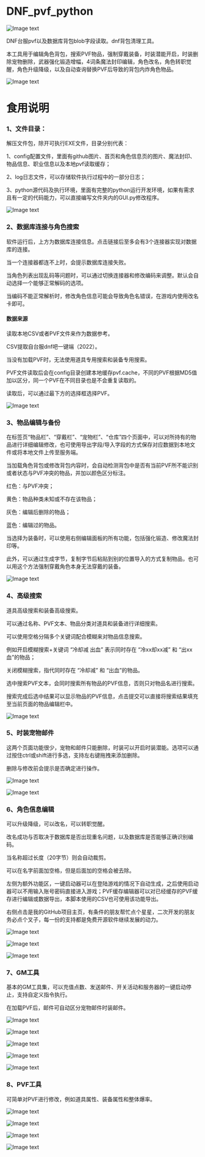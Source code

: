 # DNF_pvf_python
![Image text](https://github.com/Zageku/DNF_pvf_python/raw/main/images/ico.png)

DNF台服pvf以及数据库背包blob字段读取。dnf背包清理工具。

本工具用于编辑角色背包，搜索PVF物品，强制穿戴装备，时装潜能开启，时装删除宠物删除，武器强化锻造增幅，4词条魔法封印编辑，角色改名，角色转职觉醒，角色升级降级，以及自动查询替换PVF后导致的背包内炸角色物品。
 
![Image text](https://github.com/Zageku/DNF_pvf_python/raw/main/images/sponsor.jpg)

# 食用说明

### 1、文件目录：

解压文件包，除开可执行EXE文件，目录分别代表：

1、config配置文件，里面有github图片、首页和角色信息页的图片、魔法封印、物品信息、职业信息以及本地pvf读取缓存；

2、log日志文件，可以存储软件执行过程中的一部分日志；

3、python源代码及执行环境，里面有完整的python运行开发环境，如果有需求且有一定的代码能力，可以直接编写文件夹内的GUI.py修改程序。

![Image text](https://github.com/Zageku/DNF_pvf_python/raw/main/images/52.png)



### 2、数据库连接与角色搜索

软件运行后，上方为数据库连接信息。点击链接后至多会有3个连接器实现对数据库的连接。

当一个连接器都连不上时，会提示数据库连接失败。

当角色列表出现乱码等问题时，可以通过切换连接器和修改编码来调整。默认会自动选择一个能够正常解码的选项。

当编码不能正常解析时，修改角色信息可能会导致角色名错误，在游戏内使用改名卡即可。


#### 数据来源

读取本地CSV或者PVF文件来作为数据参考。

CSV提取自台服dnf吧一键端（2022）。

当没有加载PVF时，无法使用道具专用搜索和装备专用搜索。

PVF文件读取后会在config目录创建本地缓存pvf.cache，不同的PVF根据MD5值加以区分，同一个PVF在不同目录也是不会重复读取的。

读取后，可以通过最下方的选择框选择PVF。
 
![Image text](https://github.com/Zageku/DNF_pvf_python/raw/main/images/72.png)

### 3、物品编辑与备份

在标签页“物品栏”、“穿戴栏”、“宠物栏”、“仓库”四个页面中，可以对所持有的物品进行详细编辑修改，也可使用导出字段/导入字段的方式保存对应数据到本地文件或将本地文件上传至服务端。

当加载角色背包或修改背包内容时，会自动检测背包中是否有当前PVF所不能识别或者状态与PVF冲突的物品，并加以颜色区分标注。

红色：与PVF冲突；

黄色：物品种类未知或不存在该物品；

灰色：编辑后删除的物品；

蓝色：编辑过的物品。

当选择为装备时，可以使用右侧编辑面板的所有功能，包括强化锻造、修改魔法封印等。

此外，可以通过生成字节，复制字节后粘贴到别的位置导入的方式复制物品，也可以用这个方法强制穿戴角色本身无法穿戴的装备。

![Image text](https://github.com/Zageku/DNF_pvf_python/raw/main/images/77.png)

### 4、高级搜索

道具高级搜索和装备高级搜索。

可以通过名称、PVF文本、物品分类对道具和装备进行详细搜索。

可以使用空格分隔多个关键词配合模糊来对物品信息搜索。

例如开启模糊搜索+关键词 “冷却减 出血” 表示同时存在 “冷xx却xx减” 和 “出xx血”的物品；

关闭模糊搜索，指代同时存在 “冷却减” 和 “出血”的物品。

选中搜索PVF文本，会同时搜索所有物品的PVF信息，否则只对物品名进行搜索。

搜索完成后选中结果可以显示物品的PVF信息，点击提交可以直接将搜索结果填充至当前页面的物品编辑栏中。
 
![Image text](https://github.com/Zageku/DNF_pvf_python/raw/main/images/55.png)

 

### 5、时装宠物邮件

这两个页面功能很少，宠物和邮件只能删除，时装可以开启时装潜能。选项可以通过按住ctrl或shift进行多选，支持左右键拖拽来添加删除。

删除与修改前会提示是否确定进行操作。
 
![Image text](https://github.com/Zageku/DNF_pvf_python/raw/main/images/56.png)

![Image text](https://github.com/Zageku/DNF_pvf_python/raw/main/images/57-1.png)
 
### 6、角色信息编辑

可以升级降级，可以改名，可以转职觉醒。

改名成功与否取决于数据库是否出现重名问题，以及数据库是否能够正确识别编码。

当名称超过长度（20字节）则会自动裁剪。

可以在名字前面加空格，但是后面加的空格会被去除。

左侧为额外功能区，一键启动器可以在登陆游戏的情况下自动生成，之后使用启动器可以不用输入账号密码直接进入游戏；PVF缓存编辑器可以对已经缓存的PVF缓存进行编辑或数据导出，本脚本使用的CSV也可使用该功能导出。

右侧点击是我的GitHub项目主页，有条件的朋友帮忙点个星星，二次开发的朋友务必点个叉子，每一份的支持都是免费开源软件继续发展的动力。

![Image text](https://github.com/Zageku/DNF_pvf_python/raw/main/images/79.png)

![Image text](https://github.com/Zageku/DNF_pvf_python/raw/main/images/73.png)

![Image text](https://github.com/Zageku/DNF_pvf_python/raw/main/images/74.png)

### 7、GM工具

基本的GM工具集，可以充值点数、发送邮件、开关活动和服务器的一键启动停止，支持自定义指令执行。

在加载PVF后，邮件可自动区分宠物邮件时装邮件。

![Image text](https://github.com/Zageku/DNF_pvf_python/raw/main/images/03.png)

![Image text](https://github.com/Zageku/DNF_pvf_python/raw/main/images/04.png)

![Image text](https://github.com/Zageku/DNF_pvf_python/raw/main/images/05.png)

![Image text](https://github.com/Zageku/DNF_pvf_python/raw/main/images/06.png)

![Image text](https://github.com/Zageku/DNF_pvf_python/raw/main/images/07.png)

### 8、PVF工具

可简单对PVF进行修改，例如道具属性、装备属性和整体爆率。

![Image text](https://github.com/Zageku/DNF_pvf_python/raw/main/images/111.png)

![Image text](https://github.com/Zageku/DNF_pvf_python/raw/main/images/112.png)

![Image text](https://github.com/Zageku/DNF_pvf_python/raw/main/images/113.png)

![Image text](https://github.com/Zageku/DNF_pvf_python/raw/main/images/114.png)


